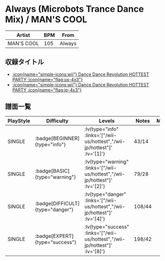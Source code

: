 # Always (Microbots Trance Dance Mix) / MAN'S COOL

|Artist|BPM|From|
|------|---|----|
|MAN'S COOL|105|Always|

## 収録タイトル

- [ :icon{name="simple-icons:wii"} Dance Dance Revolution HOTTEST PARTY :icon{name="flag:us-4x3"} ](/wii-us/hottest)
- [ :icon{name="simple-icons:wii"} Dance Dance Revolution HOTTEST PARTY :icon{name="flag:jp-4x3"} ](/wii-jp/hottest)

## 譜面一覧

|PlayStyle|Difficulty|Levels|Notes|Movie|
|---------|----------|------|-----|-----|
|SINGLE| :badge[BEGINNER]{type="info"} | :lv{type="info" :links='["/wii-us/hottest","/wii-jp/hottest"]' :lv='[1]'} |43/14||
|SINGLE| :badge[BASIC]{type="warning"} | :lv{type="warning" :links='["/wii-us/hottest","/wii-jp/hottest"]' :lv='[2]'} |79/28||
|SINGLE| :badge[DIFFICULT]{type="danger"} | :lv{type="danger" :links='["/wii-us/hottest","/wii-jp/hottest"]' :lv='[4]'} |108/44||
|SINGLE| :badge[EXPERT]{type="success"} | :lv{type="success" :links='["/wii-us/hottest","/wii-jp/hottest"]' :lv='[8]'} |198/42||
